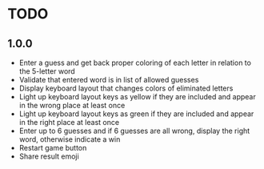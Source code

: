 # TODO

## 1.0.0

- Enter a guess and get back proper coloring of each letter in relation to the 5-letter word
- Validate that entered word is in list of allowed guesses
- Display keyboard layout that changes colors of eliminated letters
- Light up keyboard layout keys as yellow if they are included and appear in the wrong place at least once
- Light up keyboard layout keys as green if they are included and appear in the right place at least once
- Enter up to 6 guesses and if 6 guesses are all wrong, display the right word, otherwise indicate a win
- Restart game button
- Share result emoji
